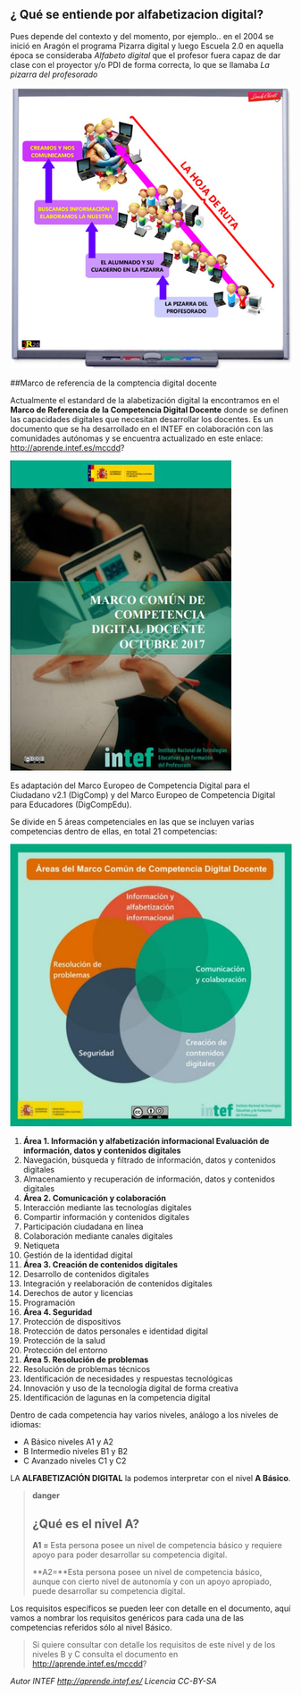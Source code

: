 ## ¿ Qué se entiende por alfabetizacion digital?
Pues depende del contexto y del momento, por ejemplo.. en el 2004 se inició en Aragón el programa Pizarra digital y luego Escuela 2.0 en aquella época se consideraba *Alfabeto digital* que el profesor fuera capaz de dar clase con el proyector y/o PDI de forma correcta, lo que se llamaba *La pizarra del profesorado*

![](/assets/HOJARUTA.jpg)

##Marco de referencia de la comptencia digital docente

Actualmente el estandard de la alabetización digital la encontramos en el **Marco de Referencia de la Competencia Digital Docente** donde se definen las capacidades digitales que necesitan desarrollar los docentes. Es un documento que se ha desarrollado en el INTEF en colaboración con las comunidades autónomas y se encuentra actualizado en este enlace: http://aprende.intef.es/mccdd?

![](/assets/marcodigital.jpg)

Es adaptación del Marco Europeo de Competencia Digital para el Ciudadano v2.1 (DigComp) y del Marco Europeo de Competencia Digital para Educadores (DigCompEdu).

Se divide en 5 áreas competenciales en las que se incluyen varias competencias dentro de ellas, en total 21 competencias:

![](/assets/competencias.jpg)

1. **Área 1. Información y alfabetización informacional
Evaluación de información, datos y contenidos digitales**
  1. Navegación, búsqueda y filtrado de información, datos y contenidos digitales
  1. Almacenamiento y recuperación de información, datos y contenidos digitales
1. **Área 2. Comunicación y colaboración**
  1. Interacción mediante las tecnologías digitales
  1. Compartir información y contenidos digitales
  1. Participación ciudadana en línea
  1. Colaboración mediante canales digitales
  1. Netiqueta
  1. Gestión de la identidad digital
1. **Área 3. Creación de contenidos digitales**
  1. Desarrollo de contenidos digitales
  1. Integración y reelaboración de contenidos digitales
  1. Derechos de autor y licencias
  1. Programación
1. **Área 4. Seguridad**
  1. Protección de dispositivos
  1. Protección de datos personales e identidad digital
  1. Protección de la salud
  1. Protección del entorno
1. **Área 5. Resolución de problemas**
  1. Resolución de problemas técnicos
  1. Identificación de necesidades y respuestas tecnológicas
  1. Innovación y uso de la tecnología digital de forma creativa
  1. Identificación de lagunas en la competencia digital

Dentro de cada competencia hay varios niveles, análogo a los niveles de idiomas:

* A Básico niveles A1 y A2
* B Intermedio niveles B1 y B2
* C Avanzado niveles C1 y C2

LA **ALFABETIZACIÓN DIGITAL** la podemos interpretar con el nivel **A Básico**.

>**danger**
>## ¿Qué es el nivel A?
>
>**A1 =** Esta persona posee un nivel de competencia básico y requiere apoyo para poder desarrollar su competencia digital.
>
>**A2=**Esta persona posee un nivel de competencia básico, aunque con cierto nivel de
autonomía y con un apoyo apropiado, puede desarrollar su competencia digital.

Los requisitos específicos se pueden leer con detalle en el documento, aquí vamos a nombrar los requisitos genéricos para cada una de las competencias referidos sólo al nivel Básico.

>Si quiere consultar con detalle los requisitos de este nivel y de los niveles B y C consulta el documento en http://aprende.intef.es/mccdd?

*Autor INTEF http://aprende.intef.es/ Licencia CC-BY-SA*
